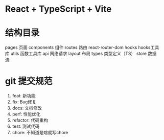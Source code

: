 # React + TypeScript + Vite
# 结构目录
pages            页面
components       组件
routes           路由  react-router-dom
hooks            hooks工具库
utils            函数工具库
api              网络请求
layout           布局
types            类型定义（TS）
store            数据流

# git 提交规范
1. feat: 新功能
2. fix: Bug修复
3. docs: 文档修改
4. perf: 性能优化
5. refactor: 代码重构
6. test: 测试代码
7. chore: 不知道是啥就写chore


